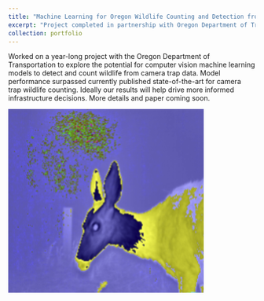 ```yaml
---
title: "Machine Learning for Oregon Wildlife Counting and Detection from Camera Trap Images"
excerpt: "Project completed in partnership with Oregon Department of Transportation (ODOT). More details and paper coming soon. <br/><img src='/images/wildlife.png'>"
collection: portfolio
---
```


Worked on a year-long project with the Oregon Department of Transportation to explore the potential for computer vision machine learning models to detect and count wildlife from camera trap data. Model performance surpassed currently published state-of-the-art for camera trap wildlife counting. Ideally our results will help drive more informed infrastructure decisions. More details and paper coming soon.

![image](/images/wildlife.png)